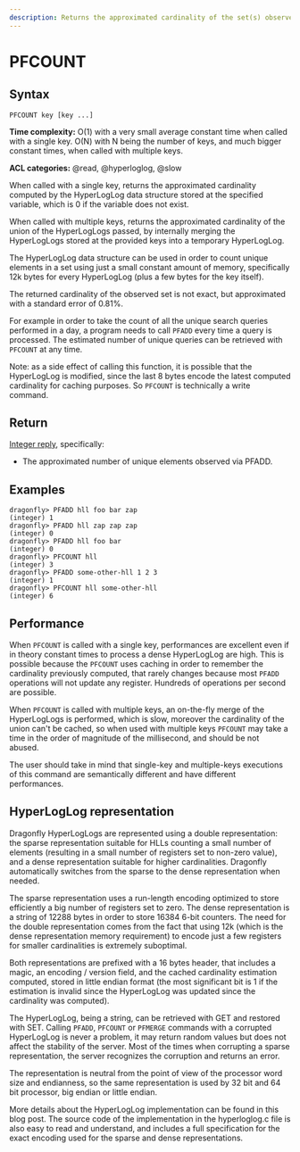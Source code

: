 ```yaml
---
description: Returns the approximated cardinality of the set(s) observed by the HyperLogLog key(s).
---
```


# PFCOUNT

## Syntax

    PFCOUNT key [key ...]

**Time complexity:** O(1) with a very small average constant time when called with a single key.
O(N) with N being the number of keys, and much bigger constant times, when called with multiple
keys.

**ACL categories:** @read, @hyperloglog, @slow

When called with a single key, returns the approximated cardinality computed by the HyperLogLog data
structure stored at the specified variable, which is 0 if the variable does not exist.

When called with multiple keys, returns the approximated cardinality of the union of the
HyperLogLogs passed, by internally merging the HyperLogLogs stored at the provided keys into a
temporary HyperLogLog.

The HyperLogLog data structure can be used in order to count unique elements in a set using just a
small constant amount of memory, specifically 12k bytes for every HyperLogLog (plus a few bytes for
the key itself).

The returned cardinality of the observed set is not exact, but approximated with a standard error of
0.81%.

For example in order to take the count of all the unique search queries performed in a day, a
program needs to call `PFADD` every time a query is processed. The estimated number of unique
queries can be retrieved with `PFCOUNT` at any time.

Note: as a side effect of calling this function, it is possible that the HyperLogLog is modified,
since the last 8 bytes encode the latest computed cardinality for caching purposes. So `PFCOUNT` is
technically a write command.


## Return

[Integer reply](https://redis.io/docs/reference/protocol-spec/#integers), specifically:
*  The approximated number of unique elements observed via PFADD.

## Examples

```shell
dragonfly> PFADD hll foo bar zap
(integer) 1
dragonfly> PFADD hll zap zap zap
(integer) 0
dragonfly> PFADD hll foo bar
(integer) 0
dragonfly> PFCOUNT hll
(integer) 3
dragonfly> PFADD some-other-hll 1 2 3
(integer) 1
dragonfly> PFCOUNT hll some-other-hll
(integer) 6
```

## Performance

When `PFCOUNT` is called with a single key, performances are excellent even if in theory constant
times to process a dense HyperLogLog are high. This is possible because the `PFCOUNT` uses caching
in order to remember the cardinality previously computed, that rarely changes because most `PFADD`
operations will not update any register. Hundreds of operations per second are possible.

When `PFCOUNT` is called with multiple keys, an on-the-fly merge of the HyperLogLogs is performed,
which is slow, moreover the cardinality of the union can't be cached, so when used with multiple
keys `PFCOUNT` may take a time in the order of magnitude of the millisecond, and should be not
abused.

The user should take in mind that single-key and multiple-keys executions of this command are
semantically different and have different performances.

## HyperLogLog representation

Dragonfly HyperLogLogs are represented using a double representation: the sparse representation
suitable for HLLs counting a small number of elements (resulting in a small number of registers set
to non-zero value), and a dense representation suitable for higher cardinalities. Dragonfly
automatically switches from the sparse to the dense representation when needed.

The sparse representation uses a run-length encoding optimized to store efficiently a big number of
registers set to zero. The dense representation is a string of 12288 bytes in order to store 16384
6-bit counters. The need for the double representation comes from the fact that using 12k (which is
the dense representation memory requirement) to encode just a few registers for smaller
cardinalities is extremely suboptimal.

Both representations are prefixed with a 16 bytes header, that includes a magic, an encoding /
version field, and the cached cardinality estimation computed, stored in little endian format (the
most significant bit is 1 if the estimation is invalid since the HyperLogLog was updated since the
cardinality was computed).

The HyperLogLog, being a string, can be retrieved with GET and restored with SET. Calling
`PFADD`, `PFCOUNT` or `PFMERGE` commands with a corrupted HyperLogLog is never a problem, it may
return random values but does not affect the stability of the server. Most of the times when
corrupting a sparse representation, the server recognizes the corruption and returns an error.

The representation is neutral from the point of view of the processor word size and endianness, so
the same representation is used by 32 bit and 64 bit processor, big endian or little endian.

More details about the HyperLogLog implementation can be found in this blog post. The source
code of the implementation in the hyperloglog.c file is also easy to read and understand, and
includes a full specification for the exact encoding used for the sparse and dense representations.
